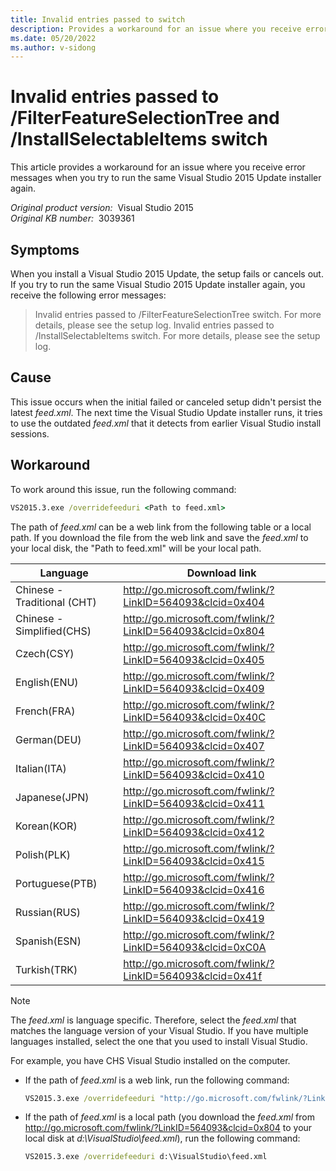 ```yaml
---
title: Invalid entries passed to switch
description: Provides a workaround for an issue where you receive error messages like invalid entries passed to /FilterFeatureSelectionTree and /InstallSelectableItems switch.
ms.date: 05/20/2022
ms.author: v-sidong
---
```


# Invalid entries passed to /FilterFeatureSelectionTree and /InstallSelectableItems switch

This article provides a workaround for an issue where you receive error messages when you try to run the same Visual Studio 2015 Update installer again.

_Original product version:_ &nbsp;Visual Studio 2015  
_Original KB number:_ &nbsp;3039361

## Symptoms

When you install a Visual Studio 2015 Update, the setup fails or cancels out. If you try to run the same Visual Studio 2015 Update installer again, you receive the following error messages:

> Invalid entries passed to /FilterFeatureSelectionTree switch. For more details, please see the setup log.
Invalid entries passed to /InstallSelectableItems switch. For more details, please see the setup log.

## Cause

This issue occurs when the initial failed or canceled setup didn't persist the latest _feed.xml_. The next time the Visual Studio Update installer runs, it tries to use the outdated _feed.xml_ that it detects from earlier Visual Studio install sessions.

## Workaround

To work around this issue, run the following command:

```cmd
VS2015.3.exe /overridefeeduri <Path to feed.xml>
```

The path of _feed.xml_ can be a web link from the following table or a local path. If you download the file from the web link and save the _feed.xml_ to your local disk, the "Path to feed.xml" will be your local path.

|Language|Download link|
|-|-|
|Chinese - Traditional (CHT)|http://go.microsoft.com/fwlink/?LinkID=564093&clcid=0x404|
|Chinese - Simplified(CHS)|http://go.microsoft.com/fwlink/?LinkID=564093&clcid=0x804|
|Czech(CSY)|http://go.microsoft.com/fwlink/?LinkID=564093&clcid=0x405|
|English(ENU)|http://go.microsoft.com/fwlink/?LinkID=564093&clcid=0x409|
|French(FRA)|http://go.microsoft.com/fwlink/?LinkID=564093&clcid=0x40C|
|German(DEU)|http://go.microsoft.com/fwlink/?LinkID=564093&clcid=0x407|
|Italian(ITA)|http://go.microsoft.com/fwlink/?LinkID=564093&clcid=0x410|
|Japanese(JPN)|http://go.microsoft.com/fwlink/?LinkID=564093&clcid=0x411|
|Korean(KOR)|http://go.microsoft.com/fwlink/?LinkID=564093&clcid=0x412|
|Polish(PLK)|http://go.microsoft.com/fwlink/?LinkID=564093&clcid=0x415|
|Portuguese(PTB)|http://go.microsoft.com/fwlink/?LinkID=564093&clcid=0x416|
|Russian(RUS)|http://go.microsoft.com/fwlink/?LinkID=564093&clcid=0x419|
|Spanish(ESN)|http://go.microsoft.com/fwlink/?LinkID=564093&clcid=0xC0A|
|Turkish(TRK)|http://go.microsoft.com/fwlink/?LinkID=564093&clcid=0x41f|

> [!NOTE]
> The _feed.xml_ is language specific. Therefore, select the _feed.xml_ that matches the language version of your Visual Studio. If you have multiple languages installed, select the one that you used to install Visual Studio.

For example, you have CHS Visual Studio installed on the computer.

- If the path of _feed.xml_ is a web link, run the following command:

    ```cmd
    VS2015.3.exe /overridefeeduri "http://go.microsoft.com/fwlink/?LinkID=564093&clcid=0x804"
    ```

- If the path of _feed.xml_ is a local path (you download the _feed.xml_ from http://go.microsoft.com/fwlink/?LinkID=564093&clcid=0x804 to your local disk at _d:\VisualStudio\feed.xml_), run the following command:

    ```cmd
    VS2015.3.exe /overridefeeduri d:\VisualStudio\feed.xml
    ```
